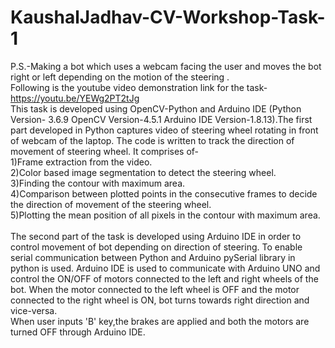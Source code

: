 # KaushalJadhav-CV-Workshop-Task-1
P.S.-Making a bot which uses a webcam facing the user and moves the bot right or left depending on the motion of the steering . <br/>Following is the youtube video demonstration link for the task- https://youtu.be/YEWg2PT2tJg
<br>
This task is developed using OpenCV-Python and Arduino IDE (Python Version- 3.6.9 OpenCV Version-4.5.1 Arduino IDE Version-1.8.13).The first part developed in Python captures video of  steering wheel rotating in front of webcam of the laptop. The code is written to track the direction of movement of steering wheel. It comprises of- 
<br>1)Frame extraction from the video. 
<br>2)Color based image segmentation to detect the steering wheel.
<br>3)Finding the contour with maximum area.
<br>4)Comparison between plotted points in the consecutive frames to decide the direction of movement of the steering wheel.
<br>5)Plotting the mean position of all pixels in the contour with maximum area.
<br><br>The second part of the task is developed using Arduino IDE in order to control movement of bot depending on direction of steering. To enable serial communication between Python and Arduino pySerial library in python is used. Arduino IDE is used to communicate with Arduino UNO and control the ON/OFF of motors connected to the left and right wheels of the bot.
When the motor connected to the left wheel is OFF and the motor connected to the right wheel is ON, bot turns towards right direction and vice-versa.
<br> When user inputs 'B' key,the brakes are applied and both the motors are turned OFF through Arduino IDE.
